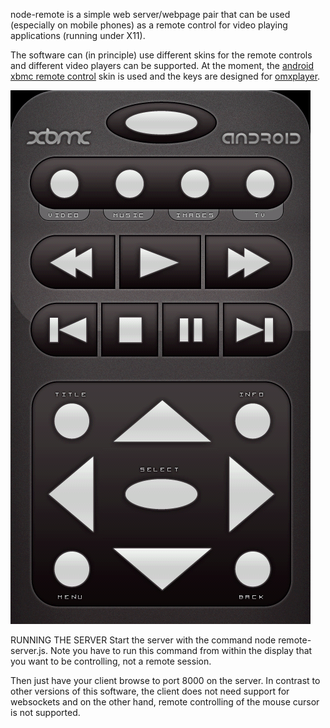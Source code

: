 node-remote is a simple web server/webpage pair that can be used (especially on
mobile phones) as a remote control for video playing applications (running under
X11).

The software can (in principle) use different skins for the remote controls and
different video players can be supported. At the moment, the [android xbmc remote
control](https://code.google.com/p/android-xbmcremote/) skin is used and the
keys are designed for [omxplayer](https://github.com/huceke/omxplayer).

![remote control skin](remote_portrait.png)


RUNNING THE SERVER
Start the server with the command node remote-server.js. Note you have to run
this command from within the display that you want to be controlling, not a
remote session.

Then just have your client browse to port 8000 on the server. In contrast to
other versions of this software, the client does not need support for websockets
and on the other hand, remote controlling of the mouse cursor is not supported.

